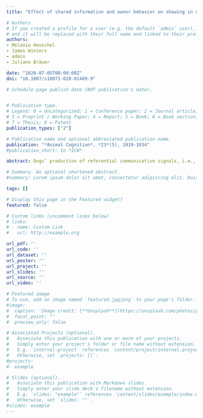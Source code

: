 ```yaml
---
title: "Effect of shared information and owner behavior on showing in dogs (Canis familiaris)"

# Authors
# If you created a profile for a user (e.g. the default `admin` user), write the username (folder name) here 
# and it will be replaced with their full name and linked to their profile.
authors:
- Melanie Henschel
- James Winters
- admin
- Juliane Bräuer

date: "2020-07-05T00:00:00Z"
doi: "10.1007/s10071-020-01409-9"

# Schedule page publish date (NOT publication's date).


# Publication type.
# Legend: 0 = Uncategorized; 1 = Conference paper; 2 = Journal article;
# 3 = Preprint / Working Paper; 4 = Report; 5 = Book; 6 = Book section;
# 7 = Thesis; 8 = Patent
publication_types: ["2"]

# Publication name and optional abbreviated publication name.
publication: "*Animal Cognition*, *23*(5), 1019-1034"
#publication_short: In *ICW*

abstract: Dogs’ production of referential communicative signals, i.e., showing, has gained increasing scientific interest over the last years. In this paper, we investigate whether shared information about the present and the past affects success and form of dog–human interactions. Second, in the context of showing, owners have always been treated as passive receivers of the dog’s signals. Therefore, we examined whether the owner’s behavior can influence the success and form of their dog’s showing behavior. To address these questions, we employed a hidden-object task with knowledgeable dogs and naïve owners. Shared information about the present was varied via the spatial set-up, i.e., position of hiding places, within dog–owner pairs, with two conditions requiring either high or low precision in indicating the target location. Order of conditions varied between pairs, representing differences in shared knowledge about the past (communication history). Results do not support an effect of communication history on either success or showing effort. In contrast, the spatial set-up was found to affect success and choice of showing strategies. However, dogs did not adjust their showing effort according to different spatial set-ups. Our results suggest that the latter could be due to the owner’s influence. Owner behavior generally increased the effort of their dog’s showing behavior which was stronger in the set-up requiring low showing precision. Moreover, our results suggest that owners could influence their dog’s showing accuracy (and thereby success) which, however, tended to be obstructive.

# Summary. An optional shortened abstract.
#summary: Lorem ipsum dolor sit amet, consectetur adipiscing elit. Duis posuere tellus ac convallis placerat. Proin tincidunt magna sed ex sollicitudin condimentum.

tags: []

# Display this page in the Featured widget?
featured: false

# Custom links (uncomment lines below)
# links:
# - name: Custom Link
#   url: http://example.org

url_pdf: ''
url_code: ''
url_dataset: ''
url_poster: ''
url_project: ''
url_slides: ''
url_source: ''
url_video: ''

# Featured image
# To use, add an image named `featured.jpg/png` to your page's folder. 
#image:
#  caption: 'Image credit: [**Unsplash**](https://unsplash.com/photos/pLCdAaMFLTE)'
#  focal_point: ""
#  preview_only: false

# Associated Projects (optional).
#   Associate this publication with one or more of your projects.
#   Simply enter your project's folder or file name without extension.
#   E.g. `internal-project` references `content/project/internal-project/index.md`.
#   Otherwise, set `projects: []`.
#projects:
#- example

# Slides (optional).
#   Associate this publication with Markdown slides.
#   Simply enter your slide deck's filename without extension.
#   E.g. `slides: "example"` references `content/slides/example/index.md`.
#   Otherwise, set `slides: ""`.
#slides: example
---
```

